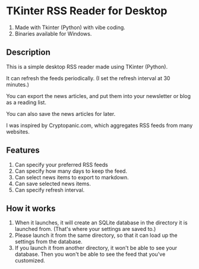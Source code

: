 # TKinter RSS Reader for Desktop

1. Made with Tkinter (Python) with vibe coding.
2. Binaries available for Windows.

## Description

This is a simple desktop RSS reader made using TKinter (Python).

It can refresh the feeds periodically. (I set the refresh interval at 30 minutes.)

You can export the news articles, and put them into your newsletter or blog as a reading list.

You can also save the news articles for later.

I was inspired by Cryptopanic.com, which aggregates RSS feeds from many websites.

## Features

1. Can specify your preferred RSS feeds
2. Can specify how many days to keep the feed.
3. Can select news items to export to markdown.
4. Can save selected news items.
5. Can specify refresh interval.

## How it works

1. When it launches, it will create an SQLite database in the directory it is launched from. (That's where your settings are saved to.)
2. Please launch it from the same directory, so that it can load up the settings from the database.
3. If you launch it from another directory, it won't be able to see your database. Then you won't be able to see the feed that you've customized.
